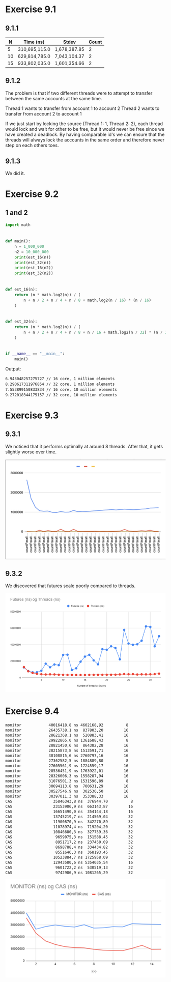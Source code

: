 # Exercise 9.1

## 9.1.1

| N  | Time (ns)      | Stdev       | Count |
|----|----------------|-------------|-------|
| 5  | 310,695,115.0  | 1,678,387.85| 2     |
| 10 | 629,814,785.0  | 7,043,104.37| 2     |
| 15 | 933,802,035.0  | 1,601,354.66| 2     |

## 9.1.2

The problem is that if two different threads were to attempt to transfer between the same accounts at the same time.

Thread 1 wants to transfer from account 1 to account 2
Thread 2 wants to transfer from account 2 to account 1

If we just start by locking the source (Thread 1: 1, Thread 2: 2), each thread would lock and wait for other to be free, but it would never be free since we have created a deadlock. By having comparable id's we can ensure that the threads will always lock the accounts in the same order and therefore never step on each others toes.

## 9.1.3

We did it.


# Exercise 9.2

## 1 and 2

```python
import math


def main():
    n = 1_000_000
    n2 = 10_000_000
    print(est_16(n))
    print(est_32(n))
    print(est_16(n2))
    print(est_32(n2))


def est_16(n):
    return (n * math.log2(n)) / (
        n + n / 2 + n / 4 + n / 8 + math.log2(n / 16) * (n / 16)
    )


def est_32(n):
    return (n * math.log2(n)) / (
        n + n / 2 + n / 4 + n / 8 + n / 16 + math.log2(n / 32) * (n / 32)
    )


if __name__ == "__main__":
    main()
```

Output:
```bash
6.943048257275727 // 16 core, 1 million elements
8.290617311976854 // 32 core, 1 million elements
7.553899150833834 // 16 core, 10 million elements
9.272018344175157 // 32 core, 10 million elements
```

# Exercise 9.3

## 9.3.1

We noticed that it performs optimally at around 8 threads. After that, it gets slightly worse over time.

![alt text](image.png)

## 9.3.2

We discovered that futures scale poorly compared to threads.

![alt text](image-1.png)

# Exercise 9.4


```
monitor            40016418,8 ns 4602168,92          8
monitor            26435738,1 ns  837803,20         16
monitor            28621368,1 ns  520883,41         16
monitor            29922865,0 ns 1361688,43          8
monitor            28821450,6 ns  864382,28         16
monitor            28215873,8 ns 1513591,71         16
monitor            30108815,6 ns 2760797,16         16
monitor            27362582,5 ns 1884889,80          8
monitor            27605561,9 ns 1724559,17         16
monitor            28536451,9 ns 1763922,01         16
monitor            28326006,3 ns 1558287,94         16
monitor            31076501,3 ns 1531596,89          8
monitor            30694113,8 ns  700631,29         16
monitor            30527546,9 ns  302536,50         16
monitor            30397011,3 ns  353388,33         16
CAS                  35846343,8 ns  376944,70          8
CAS                  23153906,9 ns  663143,87         16
CAS                  16651490,0 ns  354144,18         16
CAS                  13745219,7 ns  214569,04         32
CAS                  11900870,9 ns  342270,89         32
CAS                  11078974,4 ns  719204,20         32
CAS                  10846680,3 ns  327759,36         32
CAS                   9659075,3 ns  151588,45         32
CAS                   8951717,2 ns  237450,09         32
CAS                   8698788,4 ns  334434,82         32
CAS                   8551646,3 ns  368193,45         32
CAS                  10523884,7 ns 1725958,09         32
CAS                  12943580,6 ns 5354035,54         16
CAS                   9601722,2 ns  530519,13         32
CAS                   9742906,9 ns 1081265,29         32
```

![alt text](image-2.png)
